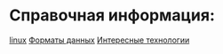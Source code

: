 # Справочная информация:
[linux](Linux/linux.md)
[Форматы данных](dataFormat/Форматы%20данных.md)
[Интересные технологии](Интересные%20технологии.md)